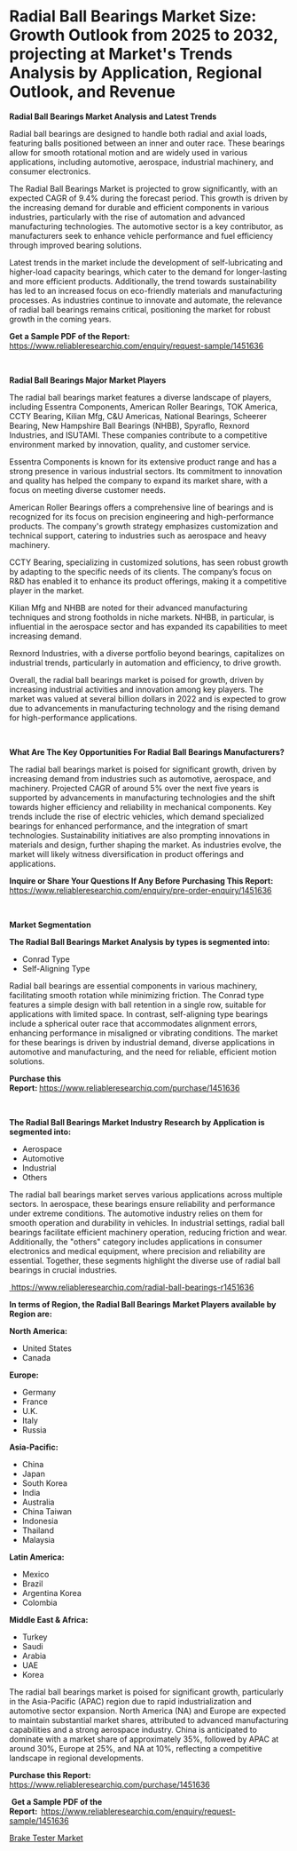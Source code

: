 <p><h1>Radial Ball Bearings Market Size: Growth Outlook from 2025 to 2032, projecting at Market's Trends Analysis by Application, Regional Outlook, and Revenue</h1></p><p><strong>Radial Ball Bearings Market Analysis and Latest Trends</strong></p>
<p><p>Radial ball bearings are designed to handle both radial and axial loads, featuring balls positioned between an inner and outer race. These bearings allow for smooth rotational motion and are widely used in various applications, including automotive, aerospace, industrial machinery, and consumer electronics.</p><p>The Radial Ball Bearings Market is projected to grow significantly, with an expected CAGR of 9.4% during the forecast period. This growth is driven by the increasing demand for durable and efficient components in various industries, particularly with the rise of automation and advanced manufacturing technologies. The automotive sector is a key contributor, as manufacturers seek to enhance vehicle performance and fuel efficiency through improved bearing solutions.</p><p>Latest trends in the market include the development of self-lubricating and higher-load capacity bearings, which cater to the demand for longer-lasting and more efficient products. Additionally, the trend towards sustainability has led to an increased focus on eco-friendly materials and manufacturing processes. As industries continue to innovate and automate, the relevance of radial ball bearings remains critical, positioning the market for robust growth in the coming years.</p></p>
<p><strong>Get a Sample PDF of the Report:&nbsp;</strong> <a href="https://www.reliableresearchiq.com/enquiry/request-sample/1451636?utm_campaign=2459&utm_medium=2&utm_source=Github&utm_content=ia&utm_term=18022025&utm_id=radial-ball-bearings">https://www.reliableresearchiq.com/enquiry/request-sample/1451636</a></p>
<p>&nbsp;</p>
<p><strong>Radial Ball Bearings Major Market Players</strong></p>
<p><p>The radial ball bearings market features a diverse landscape of players, including Essentra Components, American Roller Bearings, TOK America, CCTY Bearing, Kilian Mfg, C&U Americas, National Bearings, Scheerer Bearing, New Hampshire Ball Bearings (NHBB), Spyraflo, Rexnord Industries, and ISUTAMI. These companies contribute to a competitive environment marked by innovation, quality, and customer service.</p><p>Essentra Components is known for its extensive product range and has a strong presence in various industrial sectors. Its commitment to innovation and quality has helped the company to expand its market share, with a focus on meeting diverse customer needs.</p><p>American Roller Bearings offers a comprehensive line of bearings and is recognized for its focus on precision engineering and high-performance products. The company's growth strategy emphasizes customization and technical support, catering to industries such as aerospace and heavy machinery.</p><p>CCTY Bearing, specializing in customized solutions, has seen robust growth by adapting to the specific needs of its clients. The company’s focus on R&D has enabled it to enhance its product offerings, making it a competitive player in the market.</p><p>Kilian Mfg and NHBB are noted for their advanced manufacturing techniques and strong footholds in niche markets. NHBB, in particular, is influential in the aerospace sector and has expanded its capabilities to meet increasing demand.</p><p>Rexnord Industries, with a diverse portfolio beyond bearings, capitalizes on industrial trends, particularly in automation and efficiency, to drive growth. </p><p>Overall, the radial ball bearings market is poised for growth, driven by increasing industrial activities and innovation among key players. The market was valued at several billion dollars in 2022 and is expected to grow due to advancements in manufacturing technology and the rising demand for high-performance applications.</p></p>
<p>&nbsp;</p>
<p><strong>What Are The Key Opportunities For Radial Ball Bearings Manufacturers?</strong></p>
<p><p>The radial ball bearings market is poised for significant growth, driven by increasing demand from industries such as automotive, aerospace, and machinery. Projected CAGR of around 5% over the next five years is supported by advancements in manufacturing technologies and the shift towards higher efficiency and reliability in mechanical components. Key trends include the rise of electric vehicles, which demand specialized bearings for enhanced performance, and the integration of smart technologies. Sustainability initiatives are also prompting innovations in materials and design, further shaping the market. As industries evolve, the market will likely witness diversification in product offerings and applications.</p></p>
<p><strong>Inquire or Share Your Questions If Any Before Purchasing This Report:</strong> <a href="https://www.reliableresearchiq.com/enquiry/pre-order-enquiry/1451636?utm_campaign=2459&utm_medium=2&utm_source=Github&utm_content=ia&utm_term=18022025&utm_id=radial-ball-bearings">https://www.reliableresearchiq.com/enquiry/pre-order-enquiry/1451636</a></p>
<p>&nbsp;</p>
<p><strong>Market Segmentation</strong></p>
<p><strong>The Radial Ball Bearings Market Analysis by types is segmented into:</strong></p>
<p><ul><li>Conrad Type</li><li>Self-Aligning Type</li></ul></p>
<p><p>Radial ball bearings are essential components in various machinery, facilitating smooth rotation while minimizing friction. The Conrad type features a simple design with ball retention in a single row, suitable for applications with limited space. In contrast, self-aligning type bearings include a spherical outer race that accommodates alignment errors, enhancing performance in misaligned or vibrating conditions. The market for these bearings is driven by industrial demand, diverse applications in automotive and manufacturing, and the need for reliable, efficient motion solutions.</p></p>
<p><strong>Purchase this Report:&nbsp;</strong><a href="https://www.reliableresearchiq.com/purchase/1451636?utm_campaign=2459&utm_medium=2&utm_source=Github&utm_content=ia&utm_term=18022025&utm_id=radial-ball-bearings">https://www.reliableresearchiq.com/purchase/1451636</a></p>
<p>&nbsp;</p>
<p><strong>The Radial Ball Bearings Market Industry Research by Application is segmented into:</strong></p>
<p><ul><li>Aerospace</li><li>Automotive</li><li>Industrial</li><li>Others</li></ul></p>
<p><p>The radial ball bearings market serves various applications across multiple sectors. In aerospace, these bearings ensure reliability and performance under extreme conditions. The automotive industry relies on them for smooth operation and durability in vehicles. In industrial settings, radial ball bearings facilitate efficient machinery operation, reducing friction and wear. Additionally, the "others" category includes applications in consumer electronics and medical equipment, where precision and reliability are essential. Together, these segments highlight the diverse use of radial ball bearings in crucial industries.</p></p>
<p><a href="https://www.reliableresearchiq.com/radial-ball-bearings-r1451636?utm_campaign=2459&utm_medium=2&utm_source=Github&utm_content=ia&utm_term=18022025&utm_id=radial-ball-bearings">&nbsp;https://www.reliableresearchiq.com/radial-ball-bearings-r1451636</a></p>
<p><strong>In terms of Region, the Radial Ball Bearings Market Players available by Region are:</strong></p>
<p>
    <p> <strong> North America: </strong>
        <ul>
            <li>United States</li>
            <li>Canada</li>
        </ul>
        </p> 
    <p> <strong> Europe: </strong>
        <ul>
            <li>Germany</li>
            <li>France</li>
            <li>U.K.</li>
            <li>Italy</li>
            <li>Russia</li>
        </ul>
        </p> 
    <p> <strong> Asia-Pacific: </strong>
        <ul>
            <li>China</li>
            <li>Japan</li>
            <li>South Korea</li>
            <li>India</li>
            <li>Australia</li>
            <li>China Taiwan</li>
            <li>Indonesia</li>
            <li>Thailand</li>
            <li>Malaysia</li>
        </ul>
        </p> 
    <p> <strong> Latin America: </strong>
        <ul>
            <li>Mexico</li>
            <li>Brazil</li>
            <li>Argentina Korea</li>
            <li>Colombia</li>
        </ul>
        </p> 
    <p> <strong> Middle East & Africa: </strong>
        <ul>
            <li>Turkey</li>
            <li>Saudi</li>
            <li>Arabia</li>
            <li>UAE</li>
            <li>Korea</li>
        </ul>
    </p>
    </p>
<p><p>The radial ball bearings market is poised for significant growth, particularly in the Asia-Pacific (APAC) region due to rapid industrialization and automotive sector expansion. North America (NA) and Europe are expected to maintain substantial market shares, attributed to advanced manufacturing capabilities and a strong aerospace industry. China is anticipated to dominate with a market share of approximately 35%, followed by APAC at around 30%, Europe at 25%, and NA at 10%, reflecting a competitive landscape in regional developments.</p></p>
<p><strong>Purchase this Report: </strong><a href="https://www.reliableresearchiq.com/purchase/1451636?utm_campaign=2459&utm_medium=2&utm_source=Github&utm_content=ia&utm_term=18022025&utm_id=radial-ball-bearings">https://www.reliableresearchiq.com/purchase/1451636</a></p>
<p>&nbsp;<strong>Get a Sample PDF of the Report:&nbsp;&nbsp;</strong><a href="https://www.reliableresearchiq.com/enquiry/request-sample/1451636?utm_campaign=2459&utm_medium=2&utm_source=Github&utm_content=ia&utm_term=18022025&utm_id=radial-ball-bearings">https://www.reliableresearchiq.com/enquiry/request-sample/1451636</a></p>
<p><strong></strong></p>
<p><p><a href="https://github.com/hartsockdonnette82/Market-Research-Report-List-1/blob/main/brake-tester-market.md?utm_campaign=2459&utm_medium=2&utm_source=Github&utm_content=ia&utm_term=18022025&utm_id=radial-ball-bearings">Brake Tester Market</a></p></p>